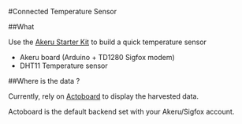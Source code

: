 #Connected Temperature Sensor

##What

Use the [Akeru Starter Kit](http://snoot.it/stkakeru)  to build a quick temperature sensor

* Akeru board (Arduino + TD1280 Sigfox modem)
* DHT11 Temperature sensor

##Where is the data ?

Currently, rely on [Actoboard](http://actoboard.com) to display the harvested data.  

Actoboard is the default backend set with your Akeru/Sigfox account.
